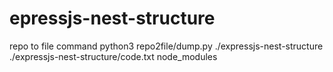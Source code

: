 # epressjs-nest-structure

repo to file command
python3 repo2file/dump.py ./expressjs-nest-structure ./expressjs-nest-structure/code.txt node_modules